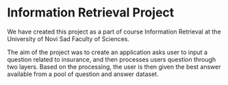 # Information Retrieval Project
We have created this project as a part of course Information Retrieval at the University of Novi Sad Faculty of Sciences.

The aim of the project was to create an application asks user to input a question related to insurance, and then processes users
question through two layers. Based on the processing, the user is then given the best answer available from a pool of question and answer
dataset.
